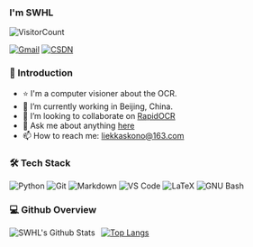 ### I'm SWHL
![VisitorCount](https://profile-counter.glitch.me/SWHL/count.svg)
<br>

[![Gmail](https://img.shields.io/badge/-liekkaskono@gmail.com-c14438?style=flat&logo=Gmail&logoColor=white&link=mailto:liekkaskono@gmail.com)](mailto:liekkaskono@gmail.com)
[![CSDN](https://img.shields.io/badge/CSDN-blog.csdn.net%2Fshiwanghualuo-red?style=flat&logo=CSDN&logoColor=white)](https://blog.csdn.net/shiwanghualuo)

### 👋 Introduction
- ⭐ I'm a computer visioner about the OCR.
- 🌱 I’m currently working in Beijing, China.
- 👯 I’m looking to collaborate on [RapidOCR](https://github.com/RapidOCR/RapidOCR)
- 💬 Ask me about anything [here](https://github.com/SWHL/SWHL/issues)
- 📫 How to reach me: liekkaskono@163.com

### 🛠 Tech Stack
![Python](https://img.shields.io/badge/-Python-333333?style=flat&logo=Python&logoColor=007396)
![Git](https://img.shields.io/badge/-Git-333333?style=flat&logo=git)
![Markdown](https://img.shields.io/badge/-Markdown-333333?style=flat&logo=markdown)
![VS Code](http://img.shields.io/badge/-VS%20Code-007ACC?style=flat-square&logo=visual-studio-code&logoColor=ffffff)
![LaTeX](http://img.shields.io/badge/-LaTeX-008080?style=flat-square&logo=latex&logoColor=ffffff)
![GNU Bash](http://img.shields.io/badge/-GNU%20Bash-000000?style=flat-square&logo=gnu-bash&logoColor=ffffff)


### 💻 Github Overview
<img align="left" alt="SWHL's Github Stats" src="https://github-readme-stats.vercel.app/api?username=SWHL&show_icons=true" />    &nbsp;
[![Top Langs](https://github-readme-stats.vercel.app/api/top-langs/?username=TamimEhsan)](https://github.com/anuraghazra/github-readme-stats) 
